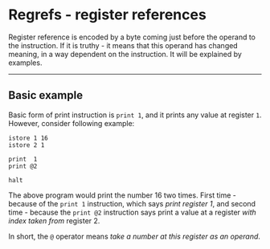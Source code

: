 # Regrefs - register references

Register reference is encoded by a byte coming just before the operand to the instruction.
If it is truthy - it means that this operand has changed meaning, in a way dependent on the instruction.
It will be explained by examples.


----

## Basic example

Basic form of print instruction is `print 1`, and it prints any value at register `1`.
However, consider following example:

```
istore 1 16
istore 2 1

print  1
print @2

halt
```

The above program would print the number 16 two times.
First time - because of the `print 1` instruction, which says *print register 1*, and
second time - because the `print @2` instruction says print a value at a register *with index taken from* register 2.

In short, the `@` operator means *take a number at this register as an operand*.
